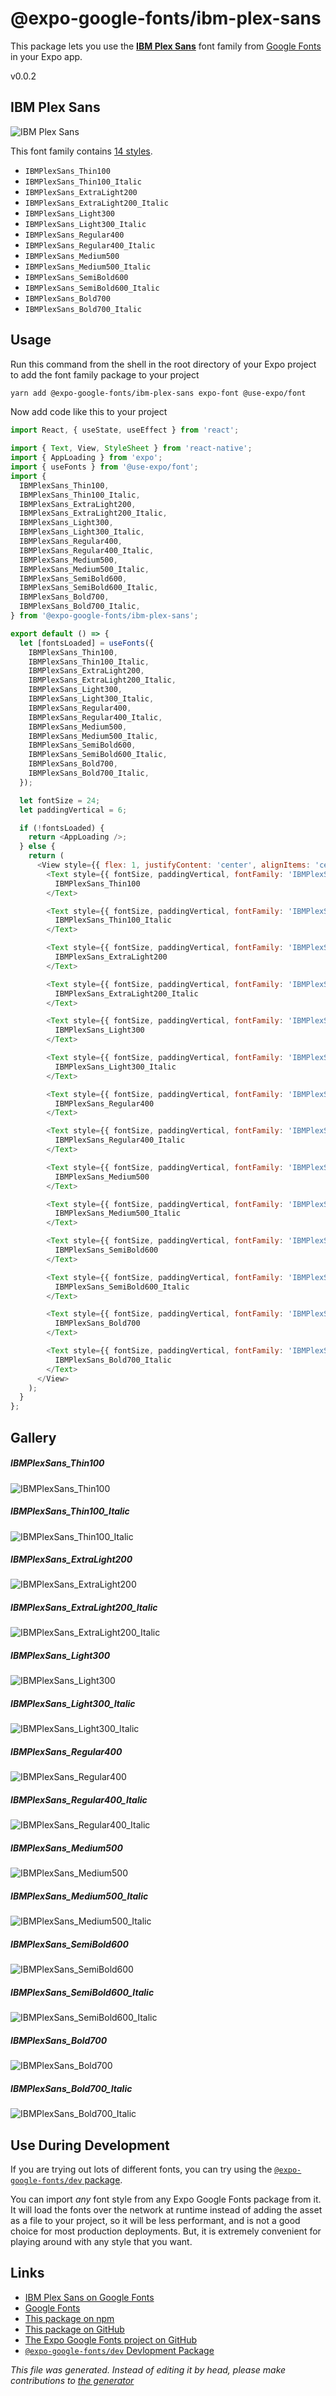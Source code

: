 # @expo-google-fonts/ibm-plex-sans

This package lets you use the [**IBM Plex Sans**](https://fonts.google.com/specimen/IBM+Plex+Sans) font family from [Google Fonts](https://fonts.google.com/) in your Expo app.

v0.0.2

## IBM Plex Sans

![IBM Plex Sans](./font-family.png)

This font family contains [14 styles](#gallery).

- `IBMPlexSans_Thin100`
- `IBMPlexSans_Thin100_Italic`
- `IBMPlexSans_ExtraLight200`
- `IBMPlexSans_ExtraLight200_Italic`
- `IBMPlexSans_Light300`
- `IBMPlexSans_Light300_Italic`
- `IBMPlexSans_Regular400`
- `IBMPlexSans_Regular400_Italic`
- `IBMPlexSans_Medium500`
- `IBMPlexSans_Medium500_Italic`
- `IBMPlexSans_SemiBold600`
- `IBMPlexSans_SemiBold600_Italic`
- `IBMPlexSans_Bold700`
- `IBMPlexSans_Bold700_Italic`

## Usage

Run this command from the shell in the root directory of your Expo project to add the font family package to your project
```sh
yarn add @expo-google-fonts/ibm-plex-sans expo-font @use-expo/font
```

Now add code like this to your project
```js
import React, { useState, useEffect } from 'react';

import { Text, View, StyleSheet } from 'react-native';
import { AppLoading } from 'expo';
import { useFonts } from '@use-expo/font';
import {
  IBMPlexSans_Thin100,
  IBMPlexSans_Thin100_Italic,
  IBMPlexSans_ExtraLight200,
  IBMPlexSans_ExtraLight200_Italic,
  IBMPlexSans_Light300,
  IBMPlexSans_Light300_Italic,
  IBMPlexSans_Regular400,
  IBMPlexSans_Regular400_Italic,
  IBMPlexSans_Medium500,
  IBMPlexSans_Medium500_Italic,
  IBMPlexSans_SemiBold600,
  IBMPlexSans_SemiBold600_Italic,
  IBMPlexSans_Bold700,
  IBMPlexSans_Bold700_Italic,
} from '@expo-google-fonts/ibm-plex-sans';

export default () => {
  let [fontsLoaded] = useFonts({
    IBMPlexSans_Thin100,
    IBMPlexSans_Thin100_Italic,
    IBMPlexSans_ExtraLight200,
    IBMPlexSans_ExtraLight200_Italic,
    IBMPlexSans_Light300,
    IBMPlexSans_Light300_Italic,
    IBMPlexSans_Regular400,
    IBMPlexSans_Regular400_Italic,
    IBMPlexSans_Medium500,
    IBMPlexSans_Medium500_Italic,
    IBMPlexSans_SemiBold600,
    IBMPlexSans_SemiBold600_Italic,
    IBMPlexSans_Bold700,
    IBMPlexSans_Bold700_Italic,
  });

  let fontSize = 24;
  let paddingVertical = 6;

  if (!fontsLoaded) {
    return <AppLoading />;
  } else {
    return (
      <View style={{ flex: 1, justifyContent: 'center', alignItems: 'center' }}>
        <Text style={{ fontSize, paddingVertical, fontFamily: 'IBMPlexSans_Thin100' }}>
          IBMPlexSans_Thin100
        </Text>

        <Text style={{ fontSize, paddingVertical, fontFamily: 'IBMPlexSans_Thin100_Italic' }}>
          IBMPlexSans_Thin100_Italic
        </Text>

        <Text style={{ fontSize, paddingVertical, fontFamily: 'IBMPlexSans_ExtraLight200' }}>
          IBMPlexSans_ExtraLight200
        </Text>

        <Text style={{ fontSize, paddingVertical, fontFamily: 'IBMPlexSans_ExtraLight200_Italic' }}>
          IBMPlexSans_ExtraLight200_Italic
        </Text>

        <Text style={{ fontSize, paddingVertical, fontFamily: 'IBMPlexSans_Light300' }}>
          IBMPlexSans_Light300
        </Text>

        <Text style={{ fontSize, paddingVertical, fontFamily: 'IBMPlexSans_Light300_Italic' }}>
          IBMPlexSans_Light300_Italic
        </Text>

        <Text style={{ fontSize, paddingVertical, fontFamily: 'IBMPlexSans_Regular400' }}>
          IBMPlexSans_Regular400
        </Text>

        <Text style={{ fontSize, paddingVertical, fontFamily: 'IBMPlexSans_Regular400_Italic' }}>
          IBMPlexSans_Regular400_Italic
        </Text>

        <Text style={{ fontSize, paddingVertical, fontFamily: 'IBMPlexSans_Medium500' }}>
          IBMPlexSans_Medium500
        </Text>

        <Text style={{ fontSize, paddingVertical, fontFamily: 'IBMPlexSans_Medium500_Italic' }}>
          IBMPlexSans_Medium500_Italic
        </Text>

        <Text style={{ fontSize, paddingVertical, fontFamily: 'IBMPlexSans_SemiBold600' }}>
          IBMPlexSans_SemiBold600
        </Text>

        <Text style={{ fontSize, paddingVertical, fontFamily: 'IBMPlexSans_SemiBold600_Italic' }}>
          IBMPlexSans_SemiBold600_Italic
        </Text>

        <Text style={{ fontSize, paddingVertical, fontFamily: 'IBMPlexSans_Bold700' }}>
          IBMPlexSans_Bold700
        </Text>

        <Text style={{ fontSize, paddingVertical, fontFamily: 'IBMPlexSans_Bold700_Italic' }}>
          IBMPlexSans_Bold700_Italic
        </Text>
      </View>
    );
  }
};

```

## Gallery

##### IBMPlexSans_Thin100
![IBMPlexSans_Thin100](./813b794a62b57fce9544b834ad183c1e5175f1825c2fa2067d3480518d81f446.ttf.png)

##### IBMPlexSans_Thin100_Italic
![IBMPlexSans_Thin100_Italic](./550fbb9acc0447f5ddf482b1659912f8f4076179a59e288fd71dc1e7d86885c9.ttf.png)

##### IBMPlexSans_ExtraLight200
![IBMPlexSans_ExtraLight200](./f6209628705dc0331422f8e21345a1e1387a26fd07293496dbcc6a3551859177.ttf.png)

##### IBMPlexSans_ExtraLight200_Italic
![IBMPlexSans_ExtraLight200_Italic](./224494b659d44d626398ec8760d4b0e4ea459e0be556f8219de0ddf0f170cebb.ttf.png)

##### IBMPlexSans_Light300
![IBMPlexSans_Light300](./86b8f04cfeba166a0a6eed0b57970518f638c9745fea6212e6805b004579da75.ttf.png)

##### IBMPlexSans_Light300_Italic
![IBMPlexSans_Light300_Italic](./60e2fc65f3e87d1813c4a598c88cc21e21334a5b6b8e1d821dbb7b17edabbf21.ttf.png)

##### IBMPlexSans_Regular400
![IBMPlexSans_Regular400](./8cd70b2671db7396694b0e2a1a3a9859018db199711237cdf67322e3d9060bbf.ttf.png)

##### IBMPlexSans_Regular400_Italic
![IBMPlexSans_Regular400_Italic](./d7e4bb3b1d26be9695d85cfc1cdaef4376e22aca80f216e22c43c28ce7969ae0.ttf.png)

##### IBMPlexSans_Medium500
![IBMPlexSans_Medium500](./c8d348ccb6205cc4dd9833d972d8decd8b526df3d482aedc4aa47ae9f7bd46f1.ttf.png)

##### IBMPlexSans_Medium500_Italic
![IBMPlexSans_Medium500_Italic](./c576912fcd0266aba72ffcf4b1b7d770bdf1353f90c2a0bdc8686e8dd740eac6.ttf.png)

##### IBMPlexSans_SemiBold600
![IBMPlexSans_SemiBold600](./26aefb8b77b2efc1dd517b6c5baaca61435844c281e5a51125bd65213f2cc5e0.ttf.png)

##### IBMPlexSans_SemiBold600_Italic
![IBMPlexSans_SemiBold600_Italic](./1aeff1379a138b4aa07f5fd0066ca778f321b9a1c8f1b234d858812b684ebb66.ttf.png)

##### IBMPlexSans_Bold700
![IBMPlexSans_Bold700](./13670a62ca981b5bc10df4425d93c3c41647b8934455c891e16f9384881606ef.ttf.png)

##### IBMPlexSans_Bold700_Italic
![IBMPlexSans_Bold700_Italic](./64d98b387f5233a7cbc684f09cd4b5c622058a02d63fe1af27e247ee88e4573e.ttf.png)


## Use During Development

If you are trying out lots of different fonts, you can try using the [`@expo-google-fonts/dev` package](https://www.npmjs.com/package/@expo-google-fonts/dev).

You can import *any* font style from any Expo Google Fonts package from it. It will load the fonts
over the network at runtime instead of adding the asset as a file to your project, so it will be 
less performant, and is not a good choice for most production deployments. But, it is extremely convenient
for playing around with any style that you want.

## Links

- [IBM Plex Sans on Google Fonts](https://fonts.google.com/specimen/IBM+Plex+Sans)
- [Google Fonts](https://fonts.google.com/)
- [This package on npm](https://www.npmjs.com/package/@expo-google-fonts/ibm-plex-sans)
- [This package on GitHub](https://github.com/expo/google-fonts/tree/master/font-packages/ibm-plex-sans)
- [The Expo Google Fonts project on GitHub](https://github.com/expo/google-fonts)
- [`@expo-google-fonts/dev` Devlopment Package](https://github.com/expo/google-fonts/tree/master/font-packages/dev)


*This file was generated. Instead of editing it by head, please make contributions to [the generator](https://github.com/expo/google-fonts/tree/master/packages/generator)*
